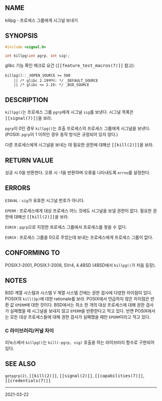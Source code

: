 ## NAME

killpg - 프로세스 그룹에게 시그널 보내기

## SYNOPSIS

```c
#include <signal.h>

int killpg(int pgrp, int sig);
```

glibc 기능 확인 매크로 요건 (<tt>[[feature_test_macros(7)]]</tt> 참고):

`killpg()`:
:   `_XOPEN_SOURCE >= 500`<br>
    `    || /* glibc 2.19부터: */ _DEFAULT_SOURCE`<br>
    `    || /* glibc <= 2.19: */ _BSD_SOURCE`

## DESCRIPTION

`killpg()`는 프로세스 그룹 `pgrp`에게 시그널 `sig`를 보낸다. 시그널 목록은 <tt>[[signal(7)]]</tt>을 보라.

`pgrp`이 0인 경우 `killpg()`는 호출 프로세스의 프로세스 그룹에게 시그널을 보낸다. (POSIX: `pgrp`이 1 이하인 경우 동작 방식은 규정되어 있지 않다.)

다른 프로세스에게 시그널을 보내는 데 필요한 권한에 대해선 <tt>[[kill(2)]]</tt>을 보라.

## RETURN VALUE

성공 시 0을 반환한다. 오류 시 -1을 반환하며 오류를 나타내도록 `errno`를 설정한다.

## ERRORS

`EINVAL`
:   `sig`가 유효한 시그널 번호가 아니다.

`EPERM`
:   프로세스에게 대상 프로세스 어느 것에도 시그널을 보낼 권한이 없다. 필요한 권한에 대해선 <tt>[[kill(2)]]</tt>을 보라.

`ESRCH`
:   `pgrp`으로 지정한 프로세스 그룹에서 프로세스를 찾을 수 없다.

`ESRCH`
:   프로세스 그룹을 0으로 주었는데 보내는 프로세스에게 프로세스 그룹이 없다.

## CONFORMING TO

POSIX.1-2001, POSIX.1-2008, SVr4, 4.4BSD (4BSD에서 `killpg()`가 처음 등장).

## NOTES

BSD 계열 시스템과 시스템 V 계열 시스템 간에는 권한 검사에 다양한 차이점이 있다. POSIX의 `kill(3p)`에 대한 rationale를 보라. POSIX에서 언급하지 않은 차이점은 반환 값 `EPERM`에 대한 것이다. BSD에서는 최소 한 개의 대상 프로세스에 대해 권한 검사가 실패했을 때 시그널을 보내지 않고 `EPERM`을 반환한다고 적고 있다. 반면 POSIX에서는 모든 대상 프로세스들에 대해 권한 검사가 실패했을 때만 `EPERM`이라고 적고 있다.

### C 라이브러리/커널 차이

리눅스에서 `killpg()`는 `kill(-pgrp, sig)` 호출을 하는 라이브러리 함수로 구현되어 있다.

## SEE ALSO

`getpgrp(2)`, <tt>[[kill(2)]]</tt>, <tt>[[signal(2)]]</tt>, <tt>[[capabilities(7)]]</tt>, <tt>[[credentials(7)]]</tt>

----

2021-03-22
